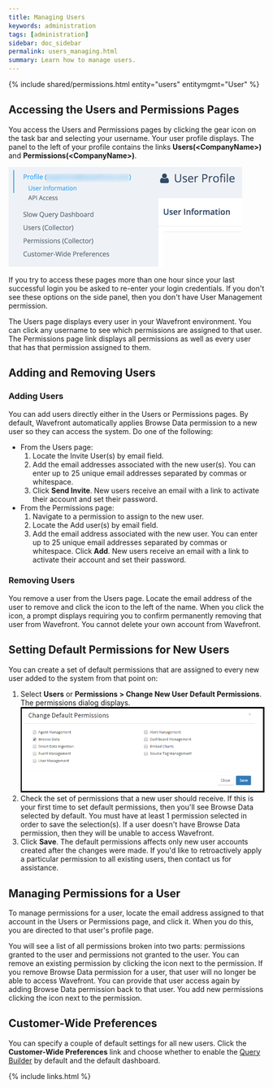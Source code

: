 ```yaml
---
title: Managing Users
keywords: administration
tags: [administration]
sidebar: doc_sidebar
permalink: users_managing.html
summary: Learn how to manage users.
---
```


{% include shared/permissions.html entity="users" entitymgmt="User" %}

## Accessing the Users and Permissions Pages
You access the Users and Permissions pages by clicking the gear icon <i class="fa fa-cog"></i> on the task bar and selecting your username. Your user profile displays. The panel to the left of your profile contains the links **Users(\<CompanyName\>)** and **Permissions(\<CompanyName\>)**.

![user profile](images/user_profile.png)

If you try to access these pages more than one hour since your last successful login you be asked to re-enter your login credentials. If you don't see these options on the side panel, then you don't have User Management permission.
 
The Users page displays every user in your Wavefront environment. You can click any username to see which permissions are assigned to that user. The Permissions page link displays all permissions as well as every user that has that permission assigned to them.
 
## Adding and Removing Users
 
### Adding Users
You can add users directly either in the Users or Permissions pages. By default, Wavefront automatically applies Browse Data permission to a new user so they can access the system.
Do one of the following:

- From the Users page:
  1. Locate the Invite User(s) by email field.
  1. Add the email addresses associated with the new user(s). You can enter up to 25 unique email addresses separated by commas or whitespace.
  1. Click **Send Invite**. New users receive an email with a link to activate their account and set their password.
- From the Permissions page:
  1. Navigate to a permission to assign to the new user.
  1. Locate the Add user(s) by email field.
  1. Add the email address associated with the new user. You can enter up to 25 unique email addresses separated by commas or whitespace.
Click **Add**. New users receive an email with a link to activate their account and set their password.
 
### Removing Users
You remove a user from the Users page. Locate the email address of the user to remove and click the <span class="fa-times-circle fa" style="color: red;"></span> icon to the left of the name. When you click the icon, a prompt displays requiring you to confirm permanently removing that user from Wavefront. You cannot delete your own account from Wavefront.
 
## Setting Default Permissions for New Users

You can create a set of default permissions that are assigned to every new user added to the system from that point on:

1. Select **Users** or **Permissions > Change New User Default Permissions**. The permissions dialog displays.
![default permissions](images/default_permissions.png)
1. Check the set of permissions that a new user should receive. If this is your first time to set default permissions, then you'll see Browse Data selected by default. You must have at least 1 permission selected in order to save the selection(s). If a user doesn't have Browse Data permission, then they will be unable to access  Wavefront.
1. Click **Save**. The default permissions affects only new user accounts created after the changes were made. If you'd like to retroactively apply a particular permission to all existing users, then contact us for assistance.
 
## Managing Permissions for a User
To manage permissions for a user, locate the email address assigned to that account in the Users or Permissions page, and click it. When you do this, you are directed to that user's profile page.
 
You will see a list of all permissions broken into two parts: permissions granted to the user and permissions not granted to the user. You can remove an existing permission by clicking the <span class="fa-times fa" style="color: red;"></span> icon next to  the permission. If you remove Browse Data permission for a user, that user will no longer be able to access Wavefront. You can provide that user access again by adding Browse Data permission back to that user. You add new permissions clicking the <span class="fa-plus-circle fa" style="color: green;"></span> icon next to the permission.
 
<a name="customer_prefs"></a>

## Customer-Wide Preferences
You can specify a couple of default settings for all new users. Click the **Customer-Wide Preferences** link and choose whether to enable the [Query Builder](query_language_query_builder) by default and the default dashboard.

{% include links.html %}
